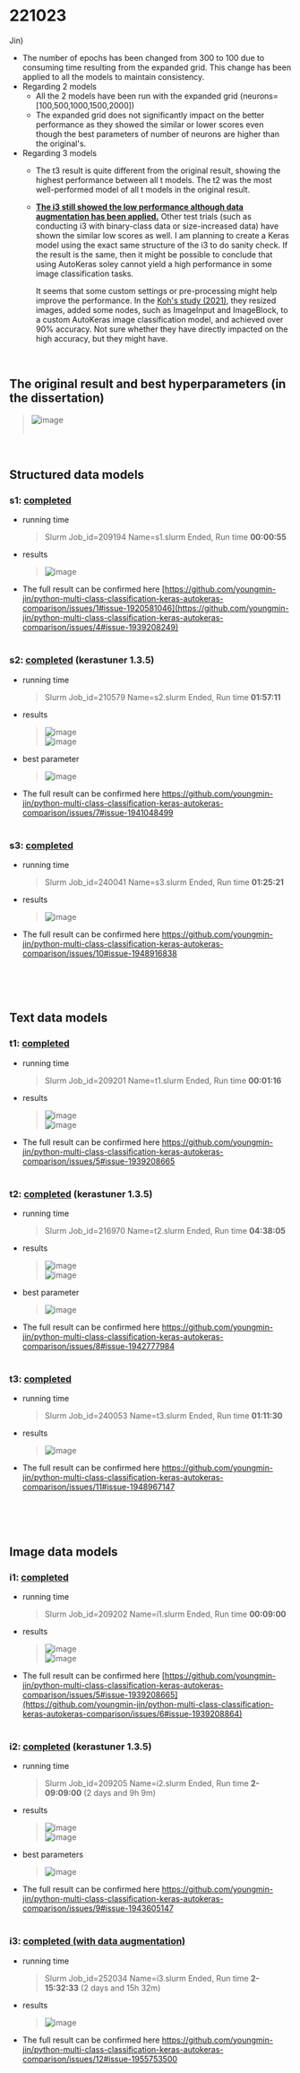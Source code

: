 # 221023
Jin) 
- The number of epochs has been changed from 300 to 100 due to consuming time resulting from the expanded grid. This change has been applied to all the models to maintain consistency.
- Regarding 2 models
  - All the 2 models have been run with the expanded grid (neurons=[100,500,1000,1500,2000])
  - The expanded grid does not significantly impact on the better performance as they showed the similar or lower scores even though the best parameters of number of neurons are higher than the original's.
- Regarding 3 models
  - The t3 result is quite different from the original result, showing the highest performance between all t models. The t2 was the most well-performed model of all t models in the original result.
  - **<ins>The i3 still showed the low performance although data augmentation has been applied.</ins>** Other test trials (such as conducting i3 with binary-class data or size-increased data) have shown the similar low scores as well. I am planning to create a Keras model using the exact same structure of the i3 to do sanity check. If the result is the same, then it might be possible to conclude that using AutoKeras soley cannot yield a high performance in some image classification tasks. <br/>

    It seems that some custom settings or pre-processing might help improve the performance. In the [Koh's study (2021)](https://www.mdpi.com/2072-4292/13/5/858), they resized images, added some nodes, such as ImageInput and ImageBlock, to a custom AutoKeras image classification model, and achieved over 90% accuracy. Not sure whether they have directly impacted on the high accuracy, but they might have.

<br/>

## The original result and best hyperparameters (in the dissertation)<br/>
  > ![image](https://github.com/youngmin-jin/python-multi-class-classification-keras-autokeras-comparison/assets/135728064/5f88408a-13fc-4942-9130-14bc750f3313) <br/><br/>
<br/>

## Structured data models
### s1: <ins>completed</ins>
  - running time
    > Slurm Job_id=209194 Name=s1.slurm Ended, Run time **00:00:55**
  - results
    > ![image](https://github.com/youngmin-jin/python-multi-class-classification-keras-autokeras-comparison/assets/135728064/0ea1b0c2-8c16-41da-9b60-ac38c910970d) <br/>
  - The full result can be confirmed here [https://github.com/youngmin-jin/python-multi-class-classification-keras-autokeras-comparison/issues/1#issue-1920581046](https://github.com/youngmin-jin/python-multi-class-classification-keras-autokeras-comparison/issues/4#issue-1939208249) <br/><br/>

### s2: <ins>completed</ins> (kerastuner 1.3.5)
  - running time
    >  Slurm Job_id=210579 Name=s2.slurm Ended, Run time **01:57:11**
  - results
    > ![image](https://github.com/youngmin-jin/python-multi-class-classification-keras-autokeras-comparison/assets/135728064/3452e887-516f-4e9d-92d1-5a41785ce61d) <br/>
    > ![image](https://github.com/youngmin-jin/python-multi-class-classification-keras-autokeras-comparison/assets/135728064/a908f2ed-3dc0-4bf4-ab30-65fef5f30de1) <br/>
  - best parameter
    > ![image](https://github.com/youngmin-jin/python-multi-class-classification-keras-autokeras-comparison/assets/135728064/f7ac3e08-7fda-4e21-927c-882dac2276b0)
  - The full result can be confirmed here https://github.com/youngmin-jin/python-multi-class-classification-keras-autokeras-comparison/issues/7#issue-1941048499 <br/><br/>

### s3: <ins>completed</ins>
  - running time
    > Slurm Job_id=240041 Name=s3.slurm Ended, Run time **01:25:21**
  - results
    > ![image](https://github.com/youngmin-jin/python-multi-class-classification-keras-autokeras-comparison/assets/135728064/1e43b567-9bd4-46c4-908a-cc3030b8ffbe)
  - The full result can be confirmed here https://github.com/youngmin-jin/python-multi-class-classification-keras-autokeras-comparison/issues/10#issue-1948916838 <br/><br/>

<br/><br/>

## Text data models
### t1: <ins>completed</ins>
  - running time
    >  Slurm Job_id=209201 Name=t1.slurm Ended, Run time **00:01:16**
  - results
    > ![image](https://github.com/youngmin-jin/python-multi-class-classification-keras-autokeras-comparison/assets/135728064/605d153d-d189-44e1-92d3-e844a509aa7a) <br/>
    > ![image](https://github.com/youngmin-jin/python-multi-class-classification-keras-autokeras-comparison/assets/135728064/ed7b85e9-faf2-42e6-b87a-bea1382283ee) <br/>
  - The full result can be confirmed here https://github.com/youngmin-jin/python-multi-class-classification-keras-autokeras-comparison/issues/5#issue-1939208665 <br/><br/>

### t2: <ins>completed</ins> (kerastuner 1.3.5)
  - running time
    >  Slurm Job_id=216970 Name=t2.slurm Ended, Run time **04:38:05**
  - results
    > ![image](https://github.com/youngmin-jin/python-multi-class-classification-keras-autokeras-comparison/assets/135728064/e727f55a-2989-450a-a27d-6684b5c34cff) <br/>
    > ![image](https://github.com/youngmin-jin/python-multi-class-classification-keras-autokeras-comparison/assets/135728064/82d118fe-ce3e-4f0f-8f96-979e5d47d167) <br/>
  - best parameter
    > ![image](https://github.com/youngmin-jin/python-multi-class-classification-keras-autokeras-comparison/assets/135728064/8cc3698b-f4b5-45bb-8679-b02d7c818fc3)
  - The full result can be confirmed here https://github.com/youngmin-jin/python-multi-class-classification-keras-autokeras-comparison/issues/8#issue-1942777984 <br/><br/>

### t3: <ins>completed</ins> 
  - running time
    >  Slurm Job_id=240053 Name=t3.slurm Ended, Run time **01:11:30**
  - results
    >  ![image](https://github.com/youngmin-jin/python-multi-class-classification-keras-autokeras-comparison/assets/135728064/79021042-aeae-4ee2-8c5c-5eaffaac4c16) <br/>
  - The full result can be confirmed here https://github.com/youngmin-jin/python-multi-class-classification-keras-autokeras-comparison/issues/11#issue-1948967147 <br/><br/>

<br/><br/>

## Image data models
### i1: <ins>completed</ins>
  - running time
    >  Slurm Job_id=209202 Name=i1.slurm Ended, Run time **00:09:00**
  - results
    > ![image](https://github.com/youngmin-jin/python-multi-class-classification-keras-autokeras-comparison/assets/135728064/60564f5c-98f7-4146-a36f-3bdcae9cf50a) <br/>
    > ![image](https://github.com/youngmin-jin/python-multi-class-classification-keras-autokeras-comparison/assets/135728064/623c71b0-d184-439c-8908-875c06f1b9ac) <br/>
  - The full result can be confirmed here [https://github.com/youngmin-jin/python-multi-class-classification-keras-autokeras-comparison/issues/5#issue-1939208665](https://github.com/youngmin-jin/python-multi-class-classification-keras-autokeras-comparison/issues/6#issue-1939208864) <br/><br/>

### i2: <ins>completed</ins> (kerastuner 1.3.5)
  - running time
    > Slurm Job_id=209205 Name=i2.slurm Ended, Run time **2- 09:09:00** (2 days and 9h 9m)
  - results
    > ![image](https://github.com/youngmin-jin/python-multi-class-classification-keras-autokeras-comparison/assets/135728064/a7b69e2d-e3a3-4d06-9acd-d49271bc97e1) <br/>
    > ![image](https://github.com/youngmin-jin/python-multi-class-classification-keras-autokeras-comparison/assets/135728064/99a6acd0-eb6b-4dbd-ba71-551bfe76b16e) <br/>
  - best parameters
    > ![image](https://github.com/youngmin-jin/python-multi-class-classification-keras-autokeras-comparison/assets/135728064/f94e58b6-ddff-4165-b56d-296698219539) <br/>
  - The full result can be confirmed here https://github.com/youngmin-jin/python-multi-class-classification-keras-autokeras-comparison/issues/9#issue-1943605147 <br/><br/>

### i3: <ins>completed (with data augmentation)</ins>
  - running time
    > Slurm Job_id=252034 Name=i3.slurm Ended, Run time **2-15:32:33** (2 days and 15h 32m)
  - results
    > ![image](https://github.com/youngmin-jin/python-multi-class-classification-keras-autokeras-comparison/assets/135728064/4cf220fe-e00e-4b95-a5f6-d85a5b02f4a7) <br/>
  - The full result can be confirmed here https://github.com/youngmin-jin/python-multi-class-classification-keras-autokeras-comparison/issues/12#issue-1955753500 <br/><br/>





